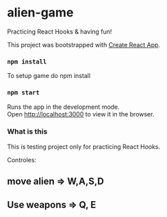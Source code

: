 # alien-game
Practicing React Hooks &amp; having fun! 

This project was bootstrapped with [Create React App](https://github.com/facebook/create-react-app).
### `npm install`
To setup game do npm install

### `npm start`

Runs the app in the development mode.<br>
Open [http://localhost:3000](http://localhost:3000) to view it in the browser.


### What is this

This is testing project only for practicing React Hooks. 

Controles:
## move alien => W,A,S,D
## Use weapons => Q, E 
